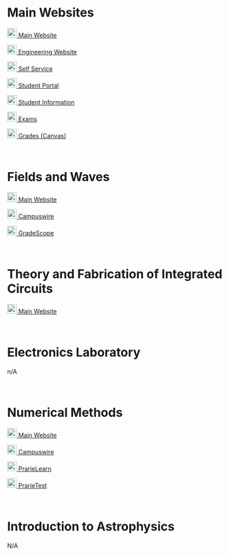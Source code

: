 # Main Websites
<p><img src="https://cdn.vox-cdn.com/thumbor/FGgViEqt2ML--Uxw1Pu6Gw4rV8o=/0x0:800x400/1200x800/filters:focal(336x136:464x264)/cdn.vox-cdn.com/uploads/chorus_image/image/56187479/DHNkdRfXoAEp2VD.0.jpg" width="22" height="22"><a href="https://illinois.edu/" target="_blank"> Main Website</a></p>
<p><img src="https://cdn.vox-cdn.com/thumbor/FGgViEqt2ML--Uxw1Pu6Gw4rV8o=/0x0:800x400/1200x800/filters:focal(336x136:464x264)/cdn.vox-cdn.com/uploads/chorus_image/image/56187479/DHNkdRfXoAEp2VD.0.jpg" width="22" height="22"><a href="https://grainger.illinois.edu/" target="_blank"> Engineering Website</a></p>
<p><img src="https://cdn.vox-cdn.com/thumbor/FGgViEqt2ML--Uxw1Pu6Gw4rV8o=/0x0:800x400/1200x800/filters:focal(336x136:464x264)/cdn.vox-cdn.com/uploads/chorus_image/image/56187479/DHNkdRfXoAEp2VD.0.jpg" width="22" height="22"><a href="https://apps.uillinois.edu/selfservice/" target="_blank"> Self Service</a></p>
<p><img src="https://cdn.vox-cdn.com/thumbor/FGgViEqt2ML--Uxw1Pu6Gw4rV8o=/0x0:800x400/1200x800/filters:focal(336x136:464x264)/cdn.vox-cdn.com/uploads/chorus_image/image/56187479/DHNkdRfXoAEp2VD.0.jpg" width="22" height="22"><a href="https://student.myillini.illinois.edu/" target="_blank"> Student Portal</a></p>
<p><img src="https://cdn.vox-cdn.com/thumbor/FGgViEqt2ML--Uxw1Pu6Gw4rV8o=/0x0:800x400/1200x800/filters:focal(336x136:464x264)/cdn.vox-cdn.com/uploads/chorus_image/image/56187479/DHNkdRfXoAEp2VD.0.jpg" width="22" height="22"><a href="https://my.ece.illinois.edu/" target="_blank"> Student Information</a></p>
<p><img src="https://cdn.vox-cdn.com/thumbor/FGgViEqt2ML--Uxw1Pu6Gw4rV8o=/0x0:800x400/1200x800/filters:focal(336x136:464x264)/cdn.vox-cdn.com/uploads/chorus_image/image/56187479/DHNkdRfXoAEp2VD.0.jpg" width="22" height="22"><a href="https://cbtf.engr.illinois.edu/sched/user/979886" target="_blank"> Exams</a></p>
<p><img src="https://cdn.vox-cdn.com/thumbor/FGgViEqt2ML--Uxw1Pu6Gw4rV8o=/0x0:800x400/1200x800/filters:focal(336x136:464x264)/cdn.vox-cdn.com/uploads/chorus_image/image/56187479/DHNkdRfXoAEp2VD.0.jpg" width="22" height="22"><a href="https://canvas.illinois.edu/" target="_blank"> Grades (Canvas)</a></p>

<br>

# Fields and Waves
<p><img src="https://media.istockphoto.com/illustrations/electromagnetic-wave-illustration-id497679380?k=6&m=497679380&s=170667a&w=0&h=a8D4t5792ToQVYWH0EoV0W9deXTPZKgLg2h_0yoR01s=" width="22" height="22"><a href="https://courses.engr.illinois.edu/ece350/" target="_blank"> Main Website</a></p>
<p><img src="https://media.istockphoto.com/illustrations/electromagnetic-wave-illustration-id497679380?k=6&m=497679380&s=170667a&w=0&h=a8D4t5792ToQVYWH0EoV0W9deXTPZKgLg2h_0yoR01s=" width="22" height="22"><a href="https://campuswire.com/c/G2291B881/feed" target="_blank"> Campuswire</a></p>
<p><img src="https://media.istockphoto.com/illustrations/electromagnetic-wave-illustration-id497679380?k=6&m=497679380&s=170667a&w=0&h=a8D4t5792ToQVYWH0EoV0W9deXTPZKgLg2h_0yoR01s=" width="22" height="22"><a href="https://www.gradescope.com/" target="_blank"> GradeScope</a></p>

<br>

# Theory and Fabrication of Integrated Circuits
<p><img src="http://s3v.computerhistory.org/102695604-03-01.jpg?$re-story-hero$" width="22" height="22"><a href="http://fabweb.ece.illinois.edu/" target="_blank"> Main Website</a></p>

<br>

# Electronics Laboratory
n/A

<br>

# Numerical Methods
<p><img src="https://www.vcssl.org/en-us/code/archive/0001/7300-graph-file-animator-3d/image/point.png" width="22" height="22"><a href="https://courses.engr.illinois.edu/cs357/sp2023/" target="_blank"> Main Website</a></p>
<p><img src="https://www.vcssl.org/en-us/code/archive/0001/7300-graph-file-animator-3d/image/point.png" width="22" height="22"><a href="https://campuswire.com/c/GAB7F225D/feed" target="_blank"> Campuswire</a></p>
<p><img src="https://www.vcssl.org/en-us/code/archive/0001/7300-graph-file-animator-3d/image/point.png" width="22" height="22"><a href="https://us.prairielearn.com/pl/course_instance/129681/assessments" target="_blank"> PrarieLearn</a></p>
<p><img src="https://www.vcssl.org/en-us/code/archive/0001/7300-graph-file-animator-3d/image/point.png" width="22" height="22"><a href="https://us.prairietest.com/pt" target="_blank"> PrarieTest</a></p>

<br>

# Introduction to Astrophysics
N/A



<br>
<br>
<br>
<br>
<br>

